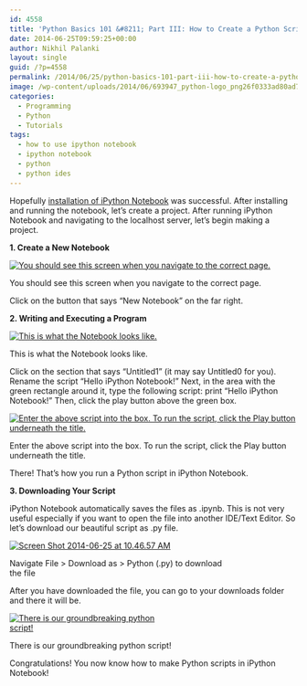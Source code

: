 ```yaml
---
id: 4558
title: 'Python Basics 101 &#8211; Part III: How to Create a Python Script in iPython Notebook'
date: 2014-06-25T09:59:25+00:00
author: Nikhil Palanki
layout: single
guid: /?p=4558
permalink: /2014/06/25/python-basics-101-part-iii-how-to-create-a-python-script-in-ipython-notebook/
image: /wp-content/uploads/2014/06/693947_python-logo_png26f0333ad80ad765dabb1115dde48966.png
categories:
  - Programming
  - Python
  - Tutorials
tags:
  - how to use ipython notebook
  - ipython notebook
  - python
  - python ides
---
```

Hopefully [installation of iPython Notebook](/2014/06/25/python-basics-101-part-ii-installing-ipython-notebook/) was successful. After installing and running the notebook, let&#8217;s create a project. After running iPython Notebook and navigating to the localhost server, let&#8217;s begin making a project.

**1. Create a New Notebook**

<div id="attachment_4566" style="max-width: 830px" class="wp-caption aligncenter">
  <a href="/wp-content/uploads/2014/06/Screen-Shot-2014-06-25-at-10.35.48-AM.png"><img class="wp-image-4566 size-large" src="/wp-content/uploads/2014/06/Screen-Shot-2014-06-25-at-10.35.48-AM-1024x122.png" alt="You should see this screen when you navigate to the correct page." width="820" height="97" srcset="/wp-content/uploads/2014/06/Screen-Shot-2014-06-25-at-10.35.48-AM-1024x122.png 1024w, /wp-content/uploads/2014/06/Screen-Shot-2014-06-25-at-10.35.48-AM-300x35.png 300w, /wp-content/uploads/2014/06/Screen-Shot-2014-06-25-at-10.35.48-AM-180x21.png 180w, /wp-content/uploads/2014/06/Screen-Shot-2014-06-25-at-10.35.48-AM-360x42.png 360w, /wp-content/uploads/2014/06/Screen-Shot-2014-06-25-at-10.35.48-AM-790x94.png 790w, /wp-content/uploads/2014/06/Screen-Shot-2014-06-25-at-10.35.48-AM-1095x130.png 1095w, /wp-content/uploads/2014/06/Screen-Shot-2014-06-25-at-10.35.48-AM-900x107.png 900w, /wp-content/uploads/2014/06/Screen-Shot-2014-06-25-at-10.35.48-AM.png 1206w" sizes="(max-width: 820px) 100vw, 820px" /></a>
  
  <p class="wp-caption-text">
    You should see this screen when you navigate to the correct page.
  </p>
</div>

Click on the button that says &#8220;New Notebook&#8221; on the far right.

**2. Writing and Executing a Program**

<div id="attachment_4567" style="max-width: 830px" class="wp-caption aligncenter">
  <a href="/wp-content/uploads/2014/06/Screen-Shot-2014-06-25-at-10.38.02-AM.png"><img class="wp-image-4567" src="/wp-content/uploads/2014/06/Screen-Shot-2014-06-25-at-10.38.02-AM.png" alt="This is what the Notebook looks like." width="820" height="158" srcset="/wp-content/uploads/2014/06/Screen-Shot-2014-06-25-at-10.38.02-AM.png 968w, /wp-content/uploads/2014/06/Screen-Shot-2014-06-25-at-10.38.02-AM-300x57.png 300w, /wp-content/uploads/2014/06/Screen-Shot-2014-06-25-at-10.38.02-AM-180x34.png 180w, /wp-content/uploads/2014/06/Screen-Shot-2014-06-25-at-10.38.02-AM-360x69.png 360w, /wp-content/uploads/2014/06/Screen-Shot-2014-06-25-at-10.38.02-AM-790x152.png 790w, /wp-content/uploads/2014/06/Screen-Shot-2014-06-25-at-10.38.02-AM-900x173.png 900w" sizes="(max-width: 820px) 100vw, 820px" /></a>
  
  <p class="wp-caption-text">
    This is what the Notebook looks like.
  </p>
</div>

Click on the section that says &#8220;Untitled1&#8221; (it may say Untitled0 for you). Rename the script &#8220;Hello iPython Notebook!&#8221; Next, in the area with the green rectangle around it, type the following script: print &#8220;Hello iPython Notebook!&#8221; Then, click the play button above the green box.

<div id="attachment_4570" style="max-width: 830px" class="wp-caption aligncenter">
  <a href="/wp-content/uploads/2014/06/Screen-Shot-2014-06-25-at-10.41.36-AM.png"><img class="wp-image-4570 size-large" src="/wp-content/uploads/2014/06/Screen-Shot-2014-06-25-at-10.41.36-AM-1024x69.png" alt="Enter the above script into the box. To run the script, click the Play button underneath the title." width="820" height="55" srcset="/wp-content/uploads/2014/06/Screen-Shot-2014-06-25-at-10.41.36-AM-1024x69.png 1024w, /wp-content/uploads/2014/06/Screen-Shot-2014-06-25-at-10.41.36-AM-300x20.png 300w, /wp-content/uploads/2014/06/Screen-Shot-2014-06-25-at-10.41.36-AM-180x12.png 180w, /wp-content/uploads/2014/06/Screen-Shot-2014-06-25-at-10.41.36-AM-360x24.png 360w, /wp-content/uploads/2014/06/Screen-Shot-2014-06-25-at-10.41.36-AM-790x53.png 790w, /wp-content/uploads/2014/06/Screen-Shot-2014-06-25-at-10.41.36-AM-1095x73.png 1095w, /wp-content/uploads/2014/06/Screen-Shot-2014-06-25-at-10.41.36-AM-900x60.png 900w, /wp-content/uploads/2014/06/Screen-Shot-2014-06-25-at-10.41.36-AM.png 1184w" sizes="(max-width: 820px) 100vw, 820px" /></a>
  
  <p class="wp-caption-text">
    Enter the above script into the box. To run the script, click the Play button underneath the title.
  </p>
</div>

There! That&#8217;s how you run a Python script in iPython Notebook.

**3. Downloading Your Script**

iPython Notebook automatically saves the files as .ipynb. This is not very useful especially if you want to open the file into another IDE/Text Editor. So let&#8217;s download our beautiful script as .py file.

<div id="attachment_4571" style="max-width: 372px" class="wp-caption aligncenter">
  <a href="/wp-content/uploads/2014/06/Screen-Shot-2014-06-25-at-10.46.57-AM.png"><img class="wp-image-4571 size-full" src="/wp-content/uploads/2014/06/Screen-Shot-2014-06-25-at-10.46.57-AM.png" alt="Screen Shot 2014-06-25 at 10.46.57 AM" width="362" height="409" srcset="/wp-content/uploads/2014/06/Screen-Shot-2014-06-25-at-10.46.57-AM.png 362w, /wp-content/uploads/2014/06/Screen-Shot-2014-06-25-at-10.46.57-AM-265x300.png 265w, /wp-content/uploads/2014/06/Screen-Shot-2014-06-25-at-10.46.57-AM-180x203.png 180w, /wp-content/uploads/2014/06/Screen-Shot-2014-06-25-at-10.46.57-AM-360x406.png 360w" sizes="(max-width: 362px) 100vw, 362px" /></a>
  
  <p class="wp-caption-text">
    Navigate File > Download as > Python (.py) to download the file
  </p>
</div>

After you have downloaded the file, you can go to your downloads folder and there it will be.

<div id="attachment_4572" style="max-width: 296px" class="wp-caption aligncenter">
  <a href="/wp-content/uploads/2014/06/Screen-Shot-2014-06-25-at-10.49.02-AM.png"><img class="size-full wp-image-4572" src="/wp-content/uploads/2014/06/Screen-Shot-2014-06-25-at-10.49.02-AM.png" alt="There is our groundbreaking python script!" width="286" height="52" srcset="/wp-content/uploads/2014/06/Screen-Shot-2014-06-25-at-10.49.02-AM.png 286w, /wp-content/uploads/2014/06/Screen-Shot-2014-06-25-at-10.49.02-AM-180x32.png 180w" sizes="(max-width: 286px) 100vw, 286px" /></a>
  
  <p class="wp-caption-text">
    There is our groundbreaking python script!
  </p>
</div>

Congratulations! You now know how to make Python scripts in iPython Notebook!
